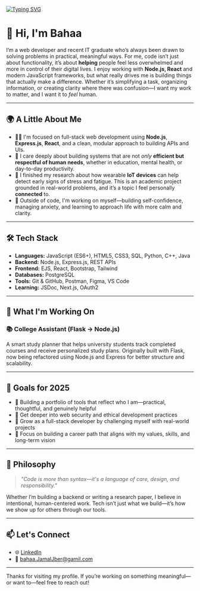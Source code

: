[![Typing SVG](https://readme-typing-svg.demolab.com?font=Times&size=50&duration=3000&pause=100&color=FFFFFF&center=true&vCenter=true&width=500&height=100&lines=Bahaa+Jber;Full+Stack+Developer)](https://git.io/typing-svg)

# 👋 Hi, I'm **Bahaa** 

I’m a web developer and recent IT graduate who’s always been drawn to solving problems in practical, meaningful ways. For me, code isn’t just about functionality, it’s about **helping** people feel less overwhelmed and more in control of their digital lives. I enjoy working with **Node.js, React** and modern JavaScript frameworks, but what really drives me is building things that actually make a difference. Whether it’s simplifying a task, organizing information, or creating clarity where there was confusion—I want my work to matter, and I want it to *feel* human.

---

## 🌍 A Little About Me

- 👨‍💻 I'm focused on full-stack web development using **Node.js**, **Express.js**, **React**, and a clean, modular approach to building APIs and UIs.  
- 💬 I care deeply about building systems that are not *only* **efficient but respectful of human needs**, whether in education, mental health, or day-to-day productivity.  
- 🧠 I finished my research about how wearable **IoT devices** can help detect early signs of stress and fatigue. This is an academic project grounded in real-world problems, and it’s a topic I feel personally **connected** to. 
- 🌱 Outside of code, I'm working on myself—building self-confidence, managing anxiety, and learning to approach life with more calm and clarity.

---

## 🛠 Tech Stack

- **Languages:** JavaScript (ES6+), HTML5, CSS3, SQL, Python, C++, Java 
- **Backend:** Node.js, Express.js, REST APIs  
- **Frontend:** EJS, React, Bootstrap, Tailwind  
- **Databases:** PostgreSQL  
- **Tools:** Git & GitHub, Postman, Figma, VS Code  
- **Learning:** JSDoc, Next.js, OAuth2 

---

## 🚀 What I'm Working On

### 📚 College Assistant (Flask → Node.js)
A smart study planner that helps university students track completed courses and receive personalized study plans. Originally built with Flask, now being refactored using Node.js and Express for better structure and scalability.


---

## 🎯 Goals for 2025

- 🧰 Building a portfolio of tools that reflect who I am—practical, thoughtful, and genuinely helpful
- 🔐 Get deeper into web security and ethical development practices  
- 🚀 Grow as a full-stack developer by challenging myself with real-world projects
- 🧭 Focus on building a career path that aligns with my values, skills, and long-term vision 

---

## 🧭 Philosophy

> _"Code is more than syntax—it's a language of care, design, and responsibility."_

Whether I’m building a backend or writing a research paper, I believe in intentional, human-centered work. Tech isn’t just what we build—it’s how we show up for others through our tools.

---

## 📫 Let's Connect

- 🌐 [LinkedIn](https://www.linkedin.com/in/bahaa-jber-619482244/)  
- 📧 bahaa.JamalJber@gamil.com

---

Thanks for visiting my profile. If you’re working on something meaningful—or want to—feel free to reach out!
